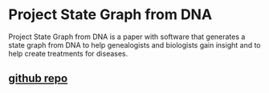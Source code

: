 # Project State Graph from DNA

Project State Graph from DNA is a paper with software that generates a state graph from DNA to help genealogists and biologists gain insight and to help create treatments for diseases.

## [github repo]()
